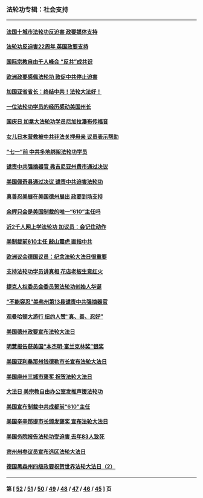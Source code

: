 ### 法轮功专辑：社会支持
---
#### [法国十城市法轮功反迫害 政要媒体支持](../../pages/nf4386/n13104833.md?07220430) 
#### [法轮功反迫害22周年 英国政要支持](../../pages/nf4386/n13091349.md?07220430) 
#### [国际宗教自由千人峰会 “反共”成共识](../../pages/nf4386/n13091403.md?07220430) 
#### [欧洲政要感佩法轮功 敦促中共停止迫害](../../pages/nf4386/n13090743.md?07220430) 
#### [加国亚省省长：终结中共！法轮大法好！](../../pages/nf4386/n13084394.md?07220430) 
#### [一位法轮功学员的经历感动美国州长](../../pages/nf4386/n13078953.md?07220430) 
#### [国庆日 加拿大法轮功学员尼加拉瀑布传福音](../../pages/nf4386/n13064493.md?07220430) 
#### [女儿日本营救被中共非法关押母亲 议员表示帮助](../../pages/nf4386/n13053042.md?07220430) 
#### [“七一”前 中共多地绑架法轮功学员](../../pages/nf4386/n13045655.md?07220430) 
#### [谴责中共强摘器官 弗吉尼亚州费市通过决议](../../pages/nf4386/n13040108.md?07220430) 
#### [美国佩奇县通过决议 谴责中共迫害法轮功](../../pages/nf4386/n13027185.md?07220430) 
#### [真善忍美展在美国德州展出 政要到场支持](../../pages/nf4386/n13010579.md?07220430) 
#### [余辉只会是美国制裁的唯一“610”主任吗](../../pages/nf4386/n12972837.md?07220430) 
#### [近2千人网上学法轮功 加议员：会记住动作](../../pages/nf4386/n12972642.md?07220430) 
#### [美制裁前610主任 敲山震虎 直指中共](../../pages/nf4386/n12968555.md?07220430) 
#### [欧洲议会德国议员：纪念法轮大法日很重要](../../pages/nf4386/n12965367.md?07220430) 
#### [支持法轮功学员讲真相 花店老板生意红火](../../pages/nf4386/n12963056.md?07220430) 
#### [捷克人权委员会委员贺法轮功创始人华诞](../../pages/nf4386/n12960301.md?07220430) 
#### [“不能容忍”美弗州第13县谴责中共强摘器官](../../pages/nf4386/n12958610.md?07220430) 
#### [观曼哈顿大游行 纽约人赞“真、善、忍好”](../../pages/nf4386/n12956249.md?07220430) 
#### [美国德州政要宣布法轮大法日](../../pages/nf4386/n12958567.md?07220430) 
#### [明慧报告获美国“本杰明‧富兰克林奖”银奖](../../pages/nf4386/n12955404.md?07220430) 
#### [美国亚利桑那州钱德勒市长宣布法轮大法日](../../pages/nf4386/n12953813.md?07220430) 
#### [美国麻州三城市褒奖 祝贺法轮大法日](../../pages/nf4386/n12953756.md?07220430) 
#### [大法日 美宗教自由办公室发推声援法轮功](../../pages/nf4386/n12950669.md?07220430) 
#### [美国宣布制裁中共成都前“610”主任](../../pages/nf4386/n12943654.md?07220430) 
#### [美国辛辛那提市长颁发褒奖 宣布法轮大法日](../../pages/nf4386/n12948869.md?07220430) 
#### [美国务院报告法轮功受迫害 去年83人致死](../../pages/nf4386/n12944350.md?07220430) 
#### [宾州州参议员宣布选区法轮大法日](../../pages/nf4386/n12939844.md?07220430) 
#### [德国黑森州四级政要祝贺世界法轮大法日（2）](../../pages/nf4386/n12937571.md?07220430) 

---
#### 第 [ [52](./52.md?07220430) / [51](./51.md?07220430) / [50](./50.md?07220430) / [49](./49.md?07220430) / [48](./48.md?07220430) / [47](./47.md?07220430) / [46](./46.md?07220430) / [45](./45.md?07220430) ] 页
